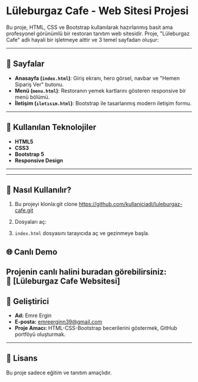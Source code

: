 # Lüleburgaz Cafe - Web Sitesi Projesi

Bu proje, HTML, CSS ve Bootstrap kullanılarak hazırlanmış basit ama profesyonel görünümlü bir restoran tanıtım web sitesidir. Proje, "Lüleburgaz Cafe" adlı hayali bir işletmeye aittir ve 3 temel sayfadan oluşur:

---

## 🔗 Sayfalar

- **Anasayfa (`index.html`)**: Giriş ekranı, hero görsel, navbar ve "Hemen Sipariş Ver" butonu.
- **Menü (`menu.html`)**: Restoranın yemek kartlarını gösteren responsive bir menü bölümü.
- **İletişim (`ıletısım.html`)**: Bootstrap ile tasarlanmış modern iletişim formu.

---

## 🧱 Kullanılan Teknolojiler

- **HTML5**
- **CSS3**
- **Bootstrap 5**
- **Responsive Design**

---

---

## 🚀 Nasıl Kullanılır?

1. Bu projeyi klonla:git clone https://github.com/kullaniciadi/luleburgaz-cafe.git

2. Dosyaları aç:


3. `index.html` dosyasını tarayıcıda aç ve gezinmeye başla.

## 🌐 Canlı Demo
Projenin canlı halini buradan görebilirsiniz:  
🔗 [Lüleburgaz Cafe Websitesi]
---

## 👤 Geliştirici

- **Ad:** Emre Ergin  
- **E-posta:** emreerginn39@gmail.com  
- **Proje Amacı:** HTML-CSS-Bootstrap becerilerini göstermek, GitHub portföyü oluşturmak.

---

## 📄 Lisans

Bu proje sadece eğitim ve tanıtım amaçlıdır.

